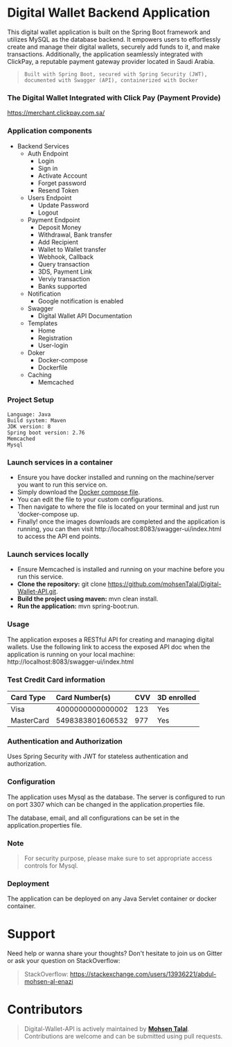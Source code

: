 # Digital Wallet Backend Application 

This digital wallet application is built on the Spring Boot framework and utilizes MySQL as the database backend. It empowers users to effortlessly create and manage their digital wallets, securely add funds to it, and make transactions. Additionally, the application seamlessly integrated with ClickPay, a reputable payment gateway provider located in Saudi Arabia.

> `Built with Spring Boot, secured with Spring Security (JWT), documented with Swagger (API),
containerized with Docker`

### The Digital Wallet Integrated with Click Pay (Payment Provide)
https://merchant.clickpay.com.sa/

### Application components
* Backend Services
   - Auth Endpoint
       * Login
       * Sign in
       * Activate Account
       * Forget password
       * Resend Token
   - Users Endpoint
       * Update Password
       * Logout
   - Payment Endpoint
       * Deposit Money 
       * Withdrawal, Bank transfer
       * Add Recipient
       * Wallet to Wallet transfer
       * Webhook, Callback
       * Query transaction
       * 3DS, Payment Link
       * Verviy transaction
       * Banks supported 
    - Notification
       * Google notification is enabled
    - Swagger
       * Digital Wallet API Documentation
    - Templates
       * Home
       * Registration
       * User-login
    - Doker
       * Docker-compose
       * Dockerfile
    - Caching
      * Memcached
        
### Project Setup
    Language: Java
    Build system: Maven
    JDK version: 8
    Spring boot version: 2.76
    Memcached
    Mysql

### Launch services in a container
* Ensure you have docker installed and running on the machine/server you want to run this service on.
* Simply download the [Docker compose file](https://github.com/mohsenTalal/Digital-Wallet-API/blob/main/docker-compose.yml).
* You can edit the file to your custom configurations.
* Then navigate to where the file is located on your terminal and just run 'docker-compose up.
* Finally! once the images downloads are completed and the application is running, you can then visit http://localhost:8083/swagger-ui/index.html to access the API end points.

### Launch services locally
* Ensure Memcached is installed and running on your machine before you run this service.
* **Clone the repository:** git clone https://github.com/mohsenTalal/Digital-Wallet-API.git.
* **Build the project using maven:** mvn clean install. 
* **Run the application:** mvn spring-boot:run.

### Usage
The application exposes a RESTful API for creating and managing digital wallets. 
Use the following link to access the exposed API doc when the application is running on your local machine:
http://localhost:8083/swagger-ui/index.html

### Test Credit Card information
Card Type                 | Card Number(s)     | CVV      | 3D enrolled
:-------------------------|:-------------------|:---------|:-----------
Visa                      | 4000000000000002   | 123      | Yes
MasterCard                | 5498383801606532   | 977      | Yes
			      

### Authentication and Authorization
Uses Spring Security with JWT for stateless authentication and authorization.

### Configuration
The application uses Mysql as the database. The server is configured to run on port 3307 which can be
changed in the application.properties file.

The database, email, and all configurations can be set in the application.properties file.

### Note
> For security purpose, please make sure to set appropriate access controls for Mysql.

### Deployment
The application can be deployed on any Java Servlet container or docker container.

# Support

Need help or wanna share your thoughts? Don't hesitate to join us on Gitter or ask your question on StackOverflow:

>  StackOverflow: https://stackexchange.com/users/13936221/abdul-mohsen-al-enazi


# Contributors

>  Digital-Wallet-API is actively maintained by **[Mohsen Talal](https://github.com/mohsenTalal)**. Contributions are welcome and can be submitted using pull requests.

